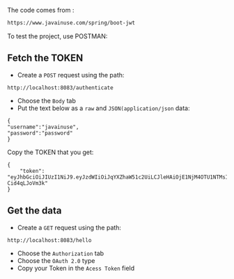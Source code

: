 The code comes from : 

```sh
https://www.javainuse.com/spring/boot-jwt
```

To test the project, use POSTMAN:

## Fetch the TOKEN

- Create a `POST` request using the path:
```
http://localhost:8083/authenticate
```
- Choose the `Body` tab
- Put the text below as a `raw` and `JSON(application/json` data:
```
{
"username":"javainuse",
"password":"password"
}
```

Copy the TOKEN that you get:
```
{
    "token": "eyJhbGciOiJIUzI1NiJ9.eyJzdWIiOiJqYXZhaW51c2UiLCJleHAiOjE1NjM4OTU1NTMsImlhdCI6MTU2Mzg3NzU1M30.ROUKHriNohZieSXvHCXvG9p0WMtdPj-Cid4qLJoVm3k"
}
```

## Get the data

- Create a `GET` request using the path:
```
http://localhost:8083/hello
```
- Choose the `Authorization` tab
- Choose the `OAuth 2.0` type
- Copy your Token in the `Acess Token` field